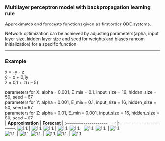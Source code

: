 ### Multilayer perceptron model with backpropagation learning rule  
Approximates and forecasts functions given as first order ODE systems.    

Network optimization can be achieved by adjusting parameters(alpha, input layer size, hidden layer size and seed for weights and biases random initialization) for a specific function.  
***  
### Example    
ẋ = -y - z  
ẏ = x + 0,1y  
ż = 0,1 + z(x – 5)   

parameters for X: alpha = 0.001, E_min = 0.1, input_size = 16, hidden_size = 50, seed = 67  
parameters for Y: alpha = 0.001, E_min = 0.1, input_size = 16, hidden_size = 50, seed = 67  
parameters for Z: alpha = 0.01, E_min = 0.001, input_size = 16, hidden_size = 50, seed = 67  
| **Approximation** |  **Forecast** |
:-------------------------:|:-------------------------:
![1.1.](results/approximation3D.png)   |  ![1.1.](results/forecast3D.png) 
![1.1.](results/approximationX(t).png) |  ![1.1.](results/forecastX(t).png)
![1.1.](results/approximationY(t).png) |  ![1.1.](results/forecastY(t).png)
![1.1.](results/approximationZ(t).png) |  ![1.1.](results/forecastZ(t).png)  
![1.1.](results/approximationXY.png)   |  ![1.1.](results/forecastXY.png)
![1.1.](results/approximationXZ.png)   |  ![1.1.](results/forecastXZ.png)
![1.1.](results/approximationYZ.png)   |  ![1.1.](results/forecastYZ.png)
  